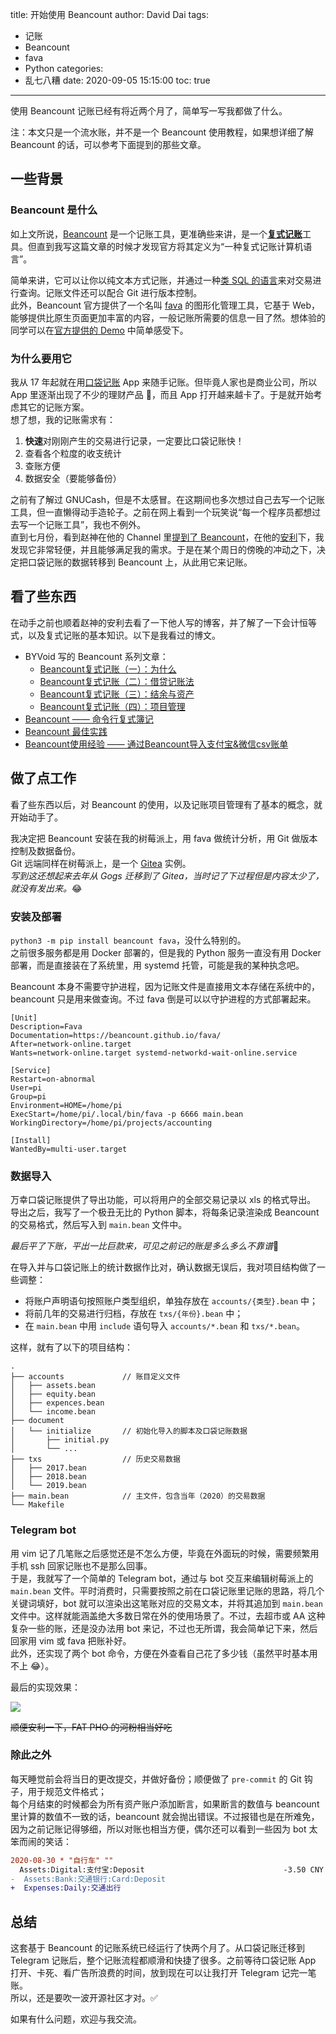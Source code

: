 title: 开始使用 Beancount
author: David Dai
tags:
  - 记账
  - Beancount
  - fava
  - Python
categories:
  - 乱七八糟
date: 2020-09-05 15:15:00
toc: true
---
使用 Beancount 记账已经有将近两个月了，简单写一写我都做了什么。

<!--more-->
注：本文只是一个流水账，并不是一个 Beancount 使用教程，如果想详细了解 Beancount 的话，可以参考下面提到的那些文章。

## 一些背景
### Beancount 是什么
如上文所说，[Beancount](https://beancount.github.io/) 是一个记账工具，更准确些来讲，是一个[**复式记账**](https://zh.wikipedia.org/zh-cn/%E5%A4%8D%E5%BC%8F%E7%B0%BF%E8%AE%B0)工具。但直到我写这篇文章的时候才发现官方将其定义为“一种复式记账计算机语言”。

简单来讲，它可以让你以纯文本方式记账，并通过一种[类 SQL 的语言](https://beancount.github.io/docs/beancount_query_language.html)来对交易进行查询。记账文件还可以配合 Git 进行版本控制。  
此外，Beancount 官方提供了一个名叫 [fava](https://beancount.github.io/fava/) 的图形化管理工具，它基于 Web，能够提供比原生页面更加丰富的内容，一般记账所需要的信息一目了然。想体验的同学可以在[官方提供的 Demo](https://fava.pythonanywhere.com/example-beancount-file/income_statement/) 中简单感受下。

### 为什么要用它
我从 17 年起就在用[口袋记账](https://www.qeeniao.com/) App 来随手记账。但毕竟人家也是商业公司，所以 App 里逐渐出现了不少的理财产品 :new_moon_with_face:，而且 App 打开越来越卡了。于是就开始考虑其它的记账方案。  
想了想，我的记账需求有：
1. **快速**对刚刚产生的交易进行记录，一定要比口袋记账快！
2. 查看各个粒度的收支统计
3. 查账方便
4. 数据安全（要能够备份）

之前有了解过 GNUCash，但是不太感冒。在这期间也多次想过自己去写一个记账工具，但一直懒得动手造轮子。之前在网上看到一个玩笑说“每一个程序员都想过去写一个记账工具”，我也不例外。  
直到七月份，看到赵神在他的 Channel 里[提到了 Beancount](https://t.me/TripleZsChannel/1370)，在他的[安利](https://pastebin.pl/view/raw/3d2d4756)下，我发现它非常轻便，并且能够满足我的需求。于是在某个周日的傍晚的冲动之下，决定把口袋记账的数据转移到 Beancount 上，从此用它来记账。

## 看了些东西
在动手之前也顺着赵神的安利去看了一下他人写的博客，并了解了一下会计恒等式，以及复式记账的基本知识。以下是我看过的博文。

* BYVoid 写的 Beancount 系列文章：
  * [Beancount复式记账（一）：为什么](https://byvoid.com/zhs/blog/beancount-bookkeeping-1/)
  * [Beancount复式记账（二）：借贷记账法](https://byvoid.com/zhs/blog/beancount-bookkeeping-2/)
  * [Beancount复式记账（三）：结余与资产](https://byvoid.com/zhs/blog/beancount-bookkeeping-3/)
  * [Beancount复式记账（四）：项目管理](https://byvoid.com/zhs/blog/beancount-bookkeeping-4/)
* [Beancount —— 命令行复式簿记](https://wzyboy.im/post/1063.html)
* [Beancount 最佳实践](https://xwartz.xyz/blog/beancount-best-practice/)
* [Beancount使用经验 —— 通过Beancount导入支付宝&微信csv账单](http://lidongchao.com/2018/07/20/has_header_in_csv_Sniffer/)

## 做了点工作
看了些东西以后，对 Beancount 的使用，以及记账项目管理有了基本的概念，就开始动手了。

我决定把 Beancount 安装在我的树莓派上，用 fava 做统计分析，用 Git 做版本控制及数据备份。  
Git 远端同样在树莓派上，是一个 [Gitea](https://gitea.io/zh-cn/) 实例。  
*写到这还想起来去年从 Gogs 迁移到了 Gitea，当时记了下过程但是内容太少了，就没有发出来。*:joy:

### 安装及部署
`python3 -m pip install beancount fava`，没什么特别的。  
之前很多服务都是用 Docker 部署的，但是我的 Python 服务一直没有用 Docker 部署，而是直接装在了系统里，用 systemd 托管，可能是我的某种执念吧。

Beancount 本身不需要守护进程，因为记账文件是直接用文本存储在系统中的，beancount 只是用来做查询。不过 fava 倒是可以以守护进程的方式部署起来。

```systemd
[Unit]
Description=Fava
Documentation=https://beancount.github.io/fava/
After=network-online.target
Wants=network-online.target systemd-networkd-wait-online.service

[Service]
Restart=on-abnormal
User=pi
Group=pi
Environment=HOME=/home/pi
ExecStart=/home/pi/.local/bin/fava -p 6666 main.bean
WorkingDirectory=/home/pi/projects/accounting

[Install]
WantedBy=multi-user.target
```

### 数据导入
万幸口袋记账提供了导出功能，可以将用户的全部交易记录以 xls 的格式导出。  
导出之后，我写了一个极丑无比的 Python 脚本，将每条记录渲染成 Beancount 的交易格式，然后写入到 `main.bean` 文件中。

*最后平了下账，平出一比巨款来，可见之前记的账是多么多么不靠谱*:new_moon_with_face:

在导入并与口袋记账上的统计数据作比对，确认数据无误后，我对项目结构做了一些调整：
* 将账户声明语句按照账户类型组织，单独存放在 `accounts/{类型}.bean` 中；
* 将前几年的交易进行归档，存放在 `txs/{年份}.bean` 中；
* 在 `main.bean` 中用 `include` 语句导入 `accounts/*.bean` 和 `txs/*.bean`。

这样，就有了以下的项目结构：

```
.
├── accounts             // 账目定义文件
│   ├── assets.bean
│   ├── equity.bean
│   ├── expences.bean
│   └── income.bean
├── document
│   └── initialize       // 初始化导入的脚本及口袋记账数据
│       ├── initial.py
│       └── ...
├── txs                  // 历史交易数据
│   ├── 2017.bean
│   ├── 2018.bean
│   └── 2019.bean
├── main.bean            // 主文件，包含当年（2020）的交易数据
└── Makefile
```

### Telegram bot
用 vim 记了几笔账之后感觉还是不怎么方便，毕竟在外面玩的时候，需要频繁用手机 ssh 回家记账也不是那么回事。  
于是，我就写了一个简单的 Telegram bot，通过与 bot 交互来编辑树莓派上的 `main.bean` 文件。平时消费时，只需要按照之前在口袋记账里记账的思路，将几个关键词填好，bot 就可以渲染出这笔账对应的交易文本，并将其追加到 `main.bean` 文件中。这样就能涵盖绝大多数日常在外的使用场景了。不过，去超市或 AA 这种复杂一些的账，还是没办法用 bot 来记，不过也无所谓，我会简单记下来，然后回家用 vim 或 fava 把账补好。  
此外，还实现了两个 bot 命令，方便在外查看自己花了多少钱（虽然平时基本用不上 :joy:）。

最后的实现效果：

<img style="max-height: 60vh;" src="/pics/beancount-bot.jpg" />

~~顺便安利一下，FAT PHO 的河粉相当好吃~~

### 除此之外
每天睡觉前会将当日的更改提交，并做好备份；顺便做了 `pre-commit` 的 Git 钩子，用于规范文件格式；  
每个月结束的时候都会为所有资产账户添加断言，如果断言的数值与 beancount 里计算的数值不一致的话，beancount 就会抛出错误。不过报错也是在所难免，因为之前记账记得够细，所以对账也相当方便，偶尔还可以看到一些因为 bot 太笨而闹的笑话：

```diff
2020-08-30 * "自行车" ""
  Assets:Digital:支付宝:Deposit                               -3.50 CNY
-  Assets:Bank:交通银行:Card:Deposit
+  Expenses:Daily:交通出行
```

## 总结
这套基于 Beancount 的记账系统已经运行了快两个月了。从口袋记账迁移到 Telegram 记账后，整个记账流程都顺滑和快捷了很多。之前等待口袋记账 App 打开、卡死、看广告所浪费的时间，放到现在可以让我打开 Telegram 记完一笔账。  
所以，还是要吹一波开源社区才对。:white_check_mark:

如果有什么问题，欢迎与我交流。
